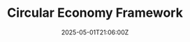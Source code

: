 ---
title: Circular Economy Framework
linkTitle: Circular Economy Framework
date: '2025-05-01T21:06:00Z'
weight: 1
description: A circular economy emphasizes reducing, reusing, and recycling, focusing
  on waste reduction, resource efficiency, and innovation. Key strategies include
  sustainable resource management, durable product design, and supply chain integration,
  leading to economic, environmental, and social benefits. Continuous monitoring and
  adaptation to new technologies are essential for success.
draft: false
ref: circular-economy-framework
---